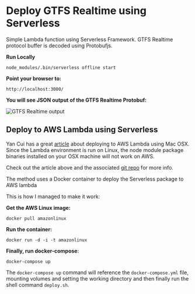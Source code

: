 # Deploy GTFS Realtime using Serverless

Simple Lambda function using Serverless Framework. GTFS Realtime protocol buffer is decoded using Protobufjs.

**Run Locally**

`node_modules/.bin/serverless offline start`

**Point your browser to:**

`http://localhost:3000/`

**You will see JSON output of the GTFS Realtime Protobuf:**

![GTFS Realtime output](https://nodalscapes.files.wordpress.com/2018/10/gtfs-realtime.png)

## Deploy to AWS Lambda using Serverless

Yan Cui has a great [article](https://hackernoon.com/using-protocol-buffers-with-api-gateway-and-aws-lambda-22c3804f3e76) about deploying to AWS Lambda using Mac OSX. Since the Lambda environment is run on Linux, the node module package binaries installed on your OSX machine will not work on AWS.

Check out the article above and the associated [git repo](https://github.com/theburningmonk/lambda-protobuf-demo) for more info.

The method uses a Docker container to deploy the Serverless package to AWS lambda

This is how I managed to make it work:

**Get the AWS Linux image:**

`docker pull amazonlinux`

**Run the container:**

`docker run -d -i -t amazonlinux`

**Finally, run docker-compose**:

`docker-compose up`

The `docker-compose up` command will reference the `docker-compose.yml` file, mounting volumes and setting the working directory and then finally run the shell command `deploy.sh`.
